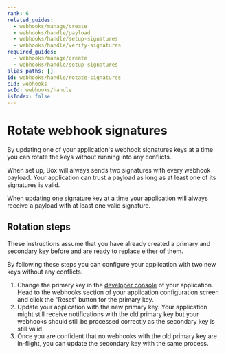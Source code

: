 ```yaml
---
rank: 6
related_guides:
  - webhooks/manage/create
  - webhooks/handle/payload
  - webhooks/handle/setup-signatures
  - webhooks/handle/verify-signatures
required_guides:
  - webhooks/manage/create
  - webhooks/handle/setup-signatures
alias_paths: []
id: webhooks/handle/rotate-signatures
cId: webhooks
scId: webhooks/handle
isIndex: false
---
```


# Rotate webhook signatures

By updating one of your application's webhook signatures keys at a time you can
rotate the keys without running into any conflicts.

When set up, Box will always sends two signatures with every webhook payload.
Your application can trust a payload as long as at least one of its signatures
is valid.

When updating one signature key at a time your application will always receive a
payload with at least one valid signature.

## Rotation steps

These instructions assume that you have already created a primary and secondary
key before and are ready to replace either of them.

By following these steps you can configure your application with two new keys
without any conflicts.

1. Change the primary key in the [developer console][console] of your
   application. Head to the webhooks section of your application configuration
   screen and click the "Reset" button for the primary key.
2. Update your application with the new primary key. Your application might
   still receive notifications with the old primary key but your webhooks should
   still be processed correctly as the secondary key is still valid.
3. Once you are confident that no webhooks with the old primary key are
   in-flight, you can update the secondary key with the same process.

[console]: https://app.box.com/developers/console
